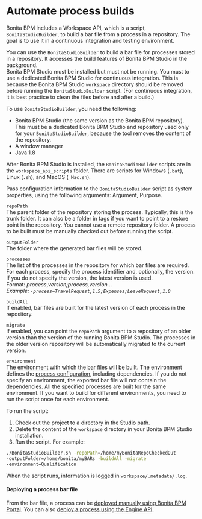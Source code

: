 # Automate process builds

Bonita BPM includes a Workspace API, which is a script, `BonitaStudioBuilder`, to build a bar file from a process in a repository. 
The goal is to use it in a continuous integration and testing environment. 

You can use the `BonitaStudioBuilder` to build a bar file for processes stored in a repository. It accesses the build features of Bonita BPM Studio in the background.   
Bonita BPM Studio must be installed but must not be running. You must to use a dedicated Bonita BPM Studio for continuous integration.
This is because the Bonita BPM Studio `workspace` directory should be removed before running the `BonitaStudioBuilder` script. 
(For continuous integration, it is best practice to clean the files before and after a build.)

To use `BonitaStudioBuilder`, you need the following:

* Bonita BPM Studio (the same version as the Bonita BPM repository). This must be a dedicated Bonita BPM Studio and repository used only for your `BonitaStudioBuilder`, because the tool removes the content of the repository.
* A window manager
* Java 1.8

After Bonita BPM Studio is installed, the `BonitaStudioBuilder` scripts are in the `workspace_api_scripts` folder. 
There are scripts for Windows (`.bat`), Linux (`.sh`), and MacOS (`_Mac.sh`).

Pass configuration information to the `BonitaStudioBuilder` script as system properties, using the following arguments: Argument, Purpose.

`repoPath`   
The parent folder of the repository storing the process. Typically, this is the trunk folder. It can also be a folder in tags if you want to point to a restore point in the repository. 
You cannot use a remote repository folder. A process to be built must be manually checked out before running the script.

`outputFolder`  
The folder where the generated bar files will be stored.

`processes`  
The list of the processes in the repository for which bar files are required. For each process, specify the process identifier and, optionally, the version. If you do not specify the version, the latest version is used.   
Format: _process_,_version;_process_,_version_...  
Example: `-process=TravelRequest,1.5;Expenses;LeaveRequest,1.0`_

`buildAll`  
If enabled, bar files are built for the latest version of each process in the repository.

`migrate`  
If enabled, you can point the `repoPath` argument to a repository of an older version than the version of the running Bonita BPM Studio. The processes in the older version repository will be automatically migrated to the current version.

`environment`  
The [environment](environments.md) with which the bar files will be built. The environment defines the [process configuration](configuring-a-process.md), including dependencies. If you do not specify an environment, the exported bar file will not contain the dependencies. All the specified processes are built for the same environment. If you want to build for different environments, you need to run the script once for each environment.

To run the script:

1. Check out the project to a directory in the Studio path.
2. Delete the content of the `workspace` directory in your Bonita BPM Studio installation.
3. Run the script. For example:
```bash
./BonitaStudioBuilder.sh -repoPath=/home/myBonitaRepoCheckedOut
-outputFolder=/home/bonita/myBARs -buildAll -migrate 
-environment=Qualification
```

When the script runs, information is logged in `workspace/.metadata/.log`.

#### Deploying a process bar file

From the bar file, a process can be [deployed manually using Bonita BPM Portal](processes.md). 
You can also [deploy a process using the Engine API](manage-a-process.md).
